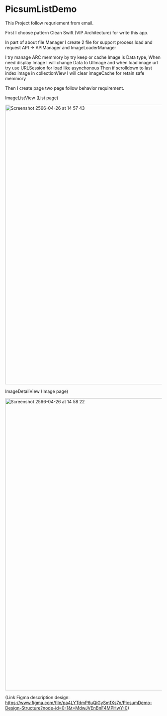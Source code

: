 # PicsumListDemo
This Project follow requriement from email.

First I choose pattern Clean Swift (VIP Architecture) for write this app.

In part of about file Manager I create 2 file for support process load and request API -> APIManager and ImageLoaderManager

I try manage ARC memmory by try keep or cache Image is Data type, 
When need display Image I will change Data to UIImage and when load image url try use URLSession for load like asynchonous 
Then if scrolldown to last index image in collectionView I will clear imageCache for retain safe memmory

Then I create page two page follow behavior requirement.

ImageListView (List page)

<img width="897" alt="Screenshot 2566-04-26 at 14 57 43" src="https://user-images.githubusercontent.com/51109993/234508855-1d2170a1-731a-4d9b-bad1-caa18079cbf7.png">

ImageDetailView (Image page)

<img width="937" alt="Screenshot 2566-04-26 at 14 58 22" src="https://user-images.githubusercontent.com/51109993/234509035-11327480-f89e-42f3-9334-b3d2e00060d3.png">

(Link Figma description design: https://www.figma.com/file/pa4LYTdmP6uQiGySm1Xs7n/PicsumDemo-Design-Structure?node-id=0-1&t=MdwJVEnBnF4MPHwY-0)



